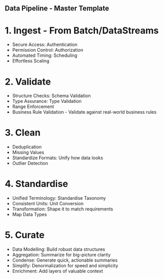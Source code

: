 Data Pipeline - Master Template
---

# 1. Ingest - From Batch/DataStreams

- Secure Access: Authentication
- Permission Control: Authorization
- Automated Timing: Scheduling
- Effortless Scaling

# 2. Validate

- Structure Checks: Schema Validation
- Type Assurance: Type Validation
- Range Enforcement
- Business Rule Validation - Validate against real-world business rules

# 3. Clean

- Deduplication
- Missing Values
- Standardize Formats: Unify how data looks
- Outlier Detection

# 4. Standardise

- Unified Terminology: Standardise Taxonomy
- Consistent Units: Unit Conversion
- Transformation: Shape it to match requirements
- Map Data Types

# 5. Curate

- Data Modelling: Build robust data structures
- Aggregation: Summarize for big-picture clarity
- Condense: Generate quick, actionable summaries
- Simplify: Denormalization for speed and simplicity
- Enrichment: Add layers of valuable context
